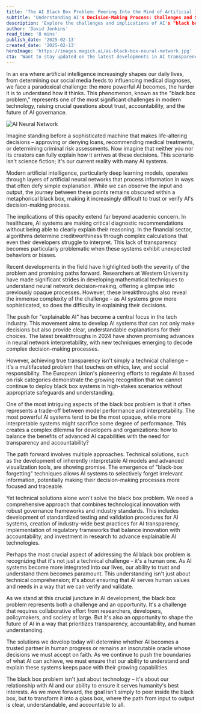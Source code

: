 ```yaml
---
title: 'The AI Black Box Problem: Peering Into the Mind of Artificial Intelligence'
subtitle: 'Understanding AI's Decision-Making Process: Challenges and Solutions'
description: 'Explore the challenges and implications of AI's "black box problem" - where increasingly powerful artificial intelligence systems make crucial decisions through processes that even their creators struggle to understand. Learn about the latest developments in explainable AI and the ongoing efforts to balance technological advancement with transparency and accountability.'
author: 'David Jenkins'
read_time: '8 mins'
publish_date: '2025-02-13'
created_date: '2025-02-13'
heroImage: 'https://images.magick.ai/ai-black-box-neural-network.jpg'
cta: 'Want to stay updated on the latest developments in AI transparency and governance? Follow us on LinkedIn for expert insights and analysis on the evolving relationship between artificial intelligence and human understanding!'
---
```


In an era where artificial intelligence increasingly shapes our daily lives, from determining our social media feeds to influencing medical diagnoses, we face a paradoxical challenge: the more powerful AI becomes, the harder it is to understand how it thinks. This phenomenon, known as the "black box problem," represents one of the most significant challenges in modern technology, raising crucial questions about trust, accountability, and the future of AI governance.

![AI Neural Network](https://i.magick.ai/PIXE/1739442017166_magick_img.webp)

Imagine standing before a sophisticated machine that makes life-altering decisions – approving or denying loans, recommending medical treatments, or determining criminal risk assessments. Now imagine that neither you nor its creators can fully explain how it arrives at these decisions. This scenario isn't science fiction; it's our current reality with many AI systems.

Modern artificial intelligence, particularly deep learning models, operates through layers of artificial neural networks that process information in ways that often defy simple explanation. While we can observe the input and output, the journey between these points remains obscured within a metaphorical black box, making it increasingly difficult to trust or verify AI's decision-making process.

The implications of this opacity extend far beyond academic concern. In healthcare, AI systems are making critical diagnostic recommendations without being able to clearly explain their reasoning. In the financial sector, algorithms determine creditworthiness through complex calculations that even their developers struggle to interpret. This lack of transparency becomes particularly problematic when these systems exhibit unexpected behaviors or biases.

Recent developments in the field have highlighted both the severity of the problem and promising paths forward. Researchers at Western University have made significant strides in developing mathematical techniques to understand neural network decision-making, offering a glimpse into previously opaque processes. However, these breakthroughs also reveal the immense complexity of the challenge – as AI systems grow more sophisticated, so does the difficulty in explaining their decisions.

The push for "explainable AI" has become a central focus in the tech industry. This movement aims to develop AI systems that can not only make decisions but also provide clear, understandable explanations for their choices. The latest breakthroughs in 2024 have shown promising advances in neural network interpretability, with new techniques emerging to decode complex decision-making processes.

However, achieving true transparency isn't simply a technical challenge – it's a multifaceted problem that touches on ethics, law, and social responsibility. The European Union's pioneering efforts to regulate AI based on risk categories demonstrate the growing recognition that we cannot continue to deploy black box systems in high-stakes scenarios without appropriate safeguards and understanding.

One of the most intriguing aspects of the black box problem is that it often represents a trade-off between model performance and interpretability. The most powerful AI systems tend to be the most opaque, while more interpretable systems might sacrifice some degree of performance. This creates a complex dilemma for developers and organizations: how to balance the benefits of advanced AI capabilities with the need for transparency and accountability?

The path forward involves multiple approaches. Technical solutions, such as the development of inherently interpretable AI models and advanced visualization tools, are showing promise. The emergence of "black-box forgetting" techniques allows AI systems to selectively forget irrelevant information, potentially making their decision-making processes more focused and traceable.

Yet technical solutions alone won't solve the black box problem. We need a comprehensive approach that combines technological innovation with robust governance frameworks and industry standards. This includes development of standardized testing and validation procedures for AI systems, creation of industry-wide best practices for AI transparency, implementation of regulatory frameworks that balance innovation with accountability, and investment in research to advance explainable AI technologies.

Perhaps the most crucial aspect of addressing the AI black box problem is recognizing that it's not just a technical challenge – it's a human one. As AI systems become more integrated into our lives, our ability to trust and understand them becomes paramount. This understanding isn't just about technical comprehension; it's about ensuring that AI serves human values and needs in a way that we can verify and validate.

As we stand at this crucial juncture in AI development, the black box problem represents both a challenge and an opportunity. It's a challenge that requires collaborative effort from researchers, developers, policymakers, and society at large. But it's also an opportunity to shape the future of AI in a way that prioritizes transparency, accountability, and human understanding.

The solutions we develop today will determine whether AI becomes a trusted partner in human progress or remains an inscrutable oracle whose decisions we must accept on faith. As we continue to push the boundaries of what AI can achieve, we must ensure that our ability to understand and explain these systems keeps pace with their growing capabilities.

The black box problem isn't just about technology – it's about our relationship with AI and our ability to ensure it serves humanity's best interests. As we move forward, the goal isn't simply to peer inside the black box, but to transform it into a glass box, where the path from input to output is clear, understandable, and accountable to all.